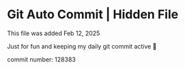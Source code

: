 # Git Auto Commit | Hidden File

This file was added Feb 12, 2025

Just for fun and keeping my daily git commit active 🤪

commit number: 128383
